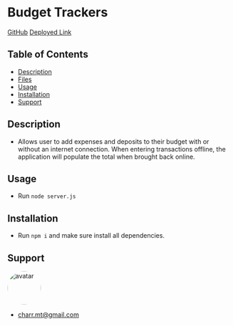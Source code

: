 # Budget Trackers

[GitHub](https://github.com/charrmountain/workout-tracker)
[Deployed Link](https://shrouded-harbor-04082.herokuapp.com/)

## Table of Contents

- [Description](#description)
- [Files](#files)
- [Usage](#usage)
- [Installation](#installation)
- [Support](#support)

## Description

- Allows user to add expenses and deposits to their budget with or without an internet connection. When entering transactions offline, the application will populate the total when brought back online.

## Usage

- Run `node server.js` 

## Installation

- Run `npm i` and make sure install all dependencies.

## Support
[<img src="https://avatars3.githubusercontent.com/u/60668617?v=4" alt="avatar" style="border-radius: 75px" width="75"/>](https://github.com/charrmountain)

- charr.mt@gmail.com

